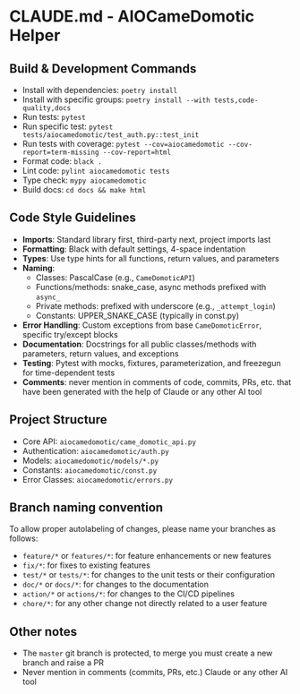 # CLAUDE.md - AIOCameDomotic Helper

## Build & Development Commands
- Install with dependencies: `poetry install`
- Install with specific groups: `poetry install --with tests,code-quality,docs`
- Run tests: `pytest`
- Run specific test: `pytest tests/aiocamedomotic/test_auth.py::test_init`
- Run tests with coverage: `pytest --cov=aiocamedomotic --cov-report=term-missing --cov-report=html`
- Format code: `black .`
- Lint code: `pylint aiocamedomotic tests`
- Type check: `mypy aiocamedomotic`
- Build docs: `cd docs && make html`

## Code Style Guidelines
- **Imports**: Standard library first, third-party next, project imports last
- **Formatting**: Black with default settings, 4-space indentation
- **Types**: Use type hints for all functions, return values, and parameters
- **Naming**:
  - Classes: PascalCase (e.g., `CameDomoticAPI`)
  - Functions/methods: snake_case, async methods prefixed with `async_`
  - Private methods: prefixed with underscore (e.g., `_attempt_login`)
  - Constants: UPPER_SNAKE_CASE (typically in const.py)
- **Error Handling**: Custom exceptions from base `CameDomoticError`, specific try/except blocks
- **Documentation**: Docstrings for all public classes/methods with parameters, return values, and exceptions
- **Testing**: Pytest with mocks, fixtures, parameterization, and freezegun for time-dependent tests
- **Comments**: never mention in comments of code, commits, PRs, etc. that have been generated with the help of Claude or any other AI tool

## Project Structure
- Core API: `aiocamedomotic/came_domotic_api.py`
- Authentication: `aiocamedomotic/auth.py`
- Models: `aiocamedomotic/models/*.py`
- Constants: `aiocamedomotic/const.py`
- Error Classes: `aiocamedomotic/errors.py`

## Branch naming convention
To allow proper autolabeling of changes, please name your branches as follows:
- `feature/*` or `features/*`: for feature enhancements or new features
- `fix/*`: for fixes to existing features
- `test/*` or `tests/*`: for changes to the unit tests or their configuration
- `doc/*` or `docs/*`: for changes to the documentation
- `action/*` or `actions/*`: for changes to the CI/CD pipelines
- `chore/*`: for any other change not directly related to a user feature

## Other notes
- The `master` git branch is protected, to merge you must create a new branch and raise a PR
- Never mention in comments (commits, PRs, etc.) Claude or any other AI tool
